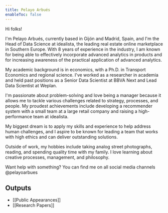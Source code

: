 ```yaml
---
title: Pelayo Arbués
enableToc: false
---
```


Hi folks!

I'm Pelayo Arbués, currently based in Gijón and Madrid, Spain, and I'm the Head of Data Science at idealista, the leading real estate online marketplace in Southern Europe. With 8 years of experience in the industry, I am known for being able to effectively incorporate advanced analytics in products and for increasing awareness of the practical application of advanced analytics.

My academic background is in economics, with a Ph.D. in Transport Economics and regional science. I've worked as a researcher in academia and held past positions as a Senior Data Scientist at BBVA Next and Lead Data Scientist at Weplan.

I'm passionate about problem-solving and love being a manager because it allows me to tackle various challenges related to strategy, processes, and people. My proudest achievements include developing a recommender system with a small team at a large retail company and raising a high-performance team at idealista.

My biggest dream is to apply my skills and experience to help address human challenges, and I aspire to be known for leading a team that works with high ethics and can deliver outstanding solutions.

Outside of work, my hobbies include taking analog street photographs, reading, and spending quality time with my family. I love learning about creative processes, management, and philosophy.

Want help with something? You can find me on all social media channels @pelayoarbues


## Outputs
- [[Public Appearances]]
- [[Research Papers]]

